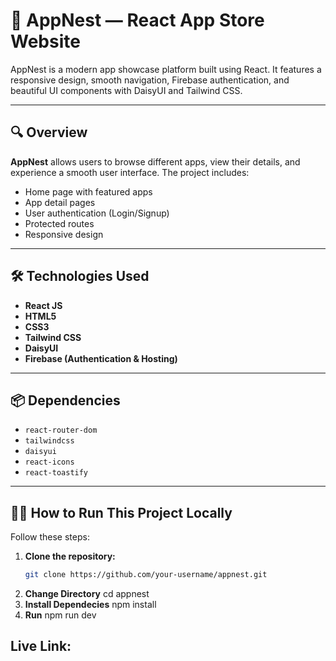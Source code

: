 # 📱 AppNest — React App Store Website

AppNest is a modern app showcase platform built using React. It features a responsive design, smooth navigation, Firebase authentication, and beautiful UI components with DaisyUI and Tailwind CSS.

---

## 🔍 Overview

**AppNest** allows users to browse different apps, view their details, and experience a smooth user interface. The project includes:

- Home page with featured apps
- App detail pages
- User authentication (Login/Signup)
- Protected routes
- Responsive design

---

## 🛠️ Technologies Used

- **React JS**
- **HTML5**
- **CSS3**
- **Tailwind CSS**
- **DaisyUI**
- **Firebase (Authentication & Hosting)**

---

## 📦 Dependencies

- `react-router-dom`
- `tailwindcss`
- `daisyui`
- `react-icons`
- `react-toastify`

---

## 🧑‍💻 How to Run This Project Locally

Follow these steps:

1. **Clone the repository:**
   ```bash
   git clone https://github.com/your-username/appnest.git
2. **Change Directory**
   cd appnest
3. **Install Dependecies**
   npm install
4. **Run**
   npm run dev

## Live Link:
